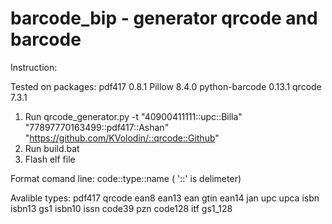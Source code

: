 # barcode_bip - generator qrcode and barcode
Instruction:

Tested on packages:
pdf417         0.8.1
Pillow         8.4.0
python-barcode 0.13.1
qrcode         7.3.1

1. Run qrcode_generator.py -t "40900411111::upc::Billa" "77897770163499::pdf417::Ashan" "https://github.com/KVolodin/::qrcode::Github"
2. Run build.bat
3. Flash elf file

Format comand line:
code::type::name ( '::' is delimeter)

Avalible types:
pdf417
qrcode
ean8
ean13
ean
gtin
ean14
jan
upc
upca
isbn
isbn13
gs1
isbn10
issn
code39
pzn
code128
itf
gs1_128
